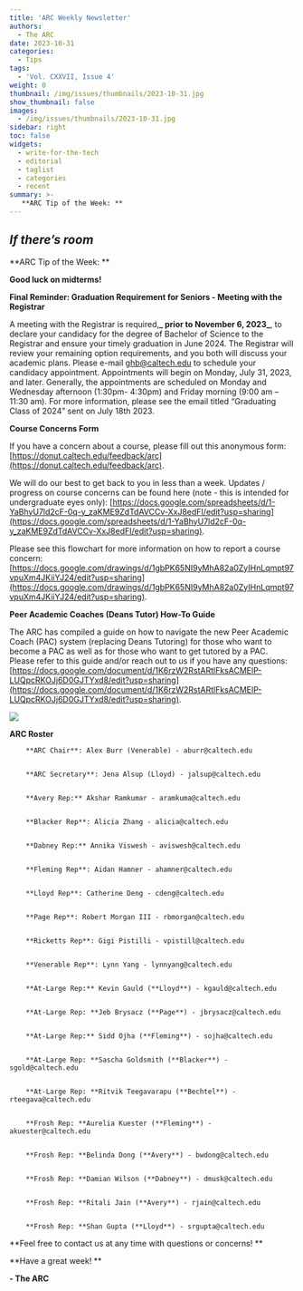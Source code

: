 ```yaml
---
title: 'ARC Weekly Newsletter'
authors:
  - The ARC
date: 2023-10-31
categories:
  - Tips
tags:
  - 'Vol. CXXVII, Issue 4'
weight: 0
thumbnail: /img/issues/thumbnails/2023-10-31.jpg
show_thumbnail: false
images:
  - /img/issues/thumbnails/2023-10-31.jpg
sidebar: right
toc: false
widgets:
  - write-for-the-tech
  - editorial
  - taglist
  - categories
  - recent
summary: >-
   **ARC Tip of the Week: **
---
```



## _If there’s room_

**ARC Tip of the Week: **

**Good luck on midterms!**

**Final Reminder: Graduation Requirement for Seniors - Meeting with the Registrar**

A meeting with the Registrar is required,**_ prior to November 6, 2023_**, to declare your candidacy for the degree of Bachelor of Science to the Registrar and ensure your timely graduation in June 2024.  The Registrar will review your remaining option requirements, and you both will discuss your academic plans. Please e-mail ghb@caltech.edu to schedule your candidacy appointment.  Appointments will begin on Monday, July 31, 2023, and later.  Generally, the appointments are scheduled on Monday and Wednesday afternoon (1:30pm- 4:30pm) and Friday morning (9:00 am – 11:30 am). For more information, please see the email titled “Graduating Class of 2024” sent on July 18th 2023. 

**Course Concerns Form**

If you have a concern about a course, please fill out this anonymous form: [https://donut.caltech.edu/feedback/arc](https://donut.caltech.edu/feedback/arc). 

We will do our best to get back to you in less than a week. Updates / progress on course concerns can be found here (note - this is intended for undergraduate eyes only): [https://docs.google.com/spreadsheets/d/1-YaBhyU7ld2cF-0q-y_zaKME9ZdTdAVCCv-XxJ8edFI/edit?usp=sharing](https://docs.google.com/spreadsheets/d/1-YaBhyU7ld2cF-0q-y_zaKME9ZdTdAVCCv-XxJ8edFI/edit?usp=sharing). 

Please see this flowchart for more information on how to report a course concern: [https://docs.google.com/drawings/d/1gbPK65NI9yMhA82a0ZyIHnLqmpt97vpuXm4JKiiYJ24/edit?usp=sharing](https://docs.google.com/drawings/d/1gbPK65NI9yMhA82a0ZyIHnLqmpt97vpuXm4JKiiYJ24/edit?usp=sharing). 

**Peer Academic Coaches (Deans Tutor) How-To Guide**

The ARC has compiled a guide on how to navigate the new Peer Academic Coach (PAC) system (replacing Deans Tutoring) for those who want to become a PAC as well as for those who want to get tutored by a PAC. Please refer to this guide and/or reach out to us if you have any questions: [https://docs.google.com/document/d/1K6rzW2RstARtlFksACMElP-LUQpcRKOJj6D0GJTYxd8/edit?usp=sharing](https://docs.google.com/document/d/1K6rzW2RstARtlFksACMElP-LUQpcRKOJj6D0GJTYxd8/edit?usp=sharing).

![](/img/2023/oct31/PAC.png)


**ARC Roster**


        **ARC Chair**: Alex Burr (Venerable) - aburr@caltech.edu


        **ARC Secretary**: Jena Alsup (Lloyd) - jalsup@caltech.edu


        **Avery Rep:** Akshar Ramkumar - aramkuma@caltech.edu


        **Blacker Rep**: Alicia Zhang - alicia@caltech.edu


        **Dabney Rep:** Annika Viswesh - aviswesh@caltech.edu


        **Fleming Rep**: Aidan Hamner - ahamner@caltech.edu


        **Lloyd Rep**: Catherine Deng - cdeng@caltech.edu


        **Page Rep**: Robert Morgan III - rbmorgan@caltech.edu	


        **Ricketts Rep**: Gigi Pistilli - vpistill@caltech.edu	


        **Venerable Rep**: Lynn Yang - lynnyang@caltech.edu


        **At-Large Rep:** Kevin Gauld (**Lloyd**) - kgauld@caltech.edu


        **At-Large Rep: **Jeb Brysacz (**Page**) - jbrysacz@caltech.edu


        **At-Large Rep:** Sidd Ojha (**Fleming**) - sojha@caltech.edu


        **At-Large Rep: **Sascha Goldsmith (**Blacker**) - sgold@caltech.edu


        **At-Large Rep: **Ritvik Teegavarapu (**Bechtel**) - rteegava@caltech.edu


        **Frosh Rep: **Aurelia Kuester (**Fleming**) - akuester@caltech.edu


        **Frosh Rep: **Belinda Dong (**Avery**) - bwdong@caltech.edu


        **Frosh Rep: **Damian Wilson (**Dabney**) - dmusk@caltech.edu


        **Frosh Rep: **Ritali Jain (**Avery**) - rjain@caltech.edu


        **Frosh Rep: **Shan Gupta (**Lloyd**) - srgupta@caltech.edu

**Feel free to contact us at any time with questions or concerns! **

**Have a great week! **

**- The ARC**
